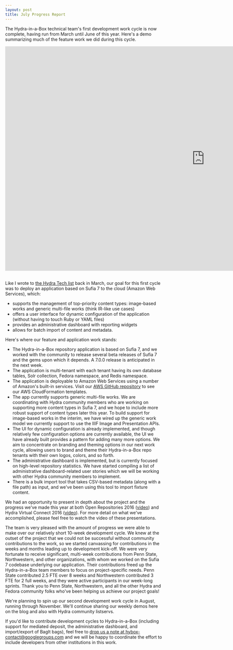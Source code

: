 ```yaml
---
layout: post
title: July Progress Report
---
```


The Hydra-in-a-Box technical team's first development work cycle is now complete, having run from March until June of this year. Here's a demo summarizing much of the feature work we did during this cycle.

<div class="videoWrapper"> <iframe width="1280" height="720" src="https://www.youtube.com/embed/NlMTlqwunkY" frameborder="0" allowfullscreen></iframe></div>
<br/>

Like I wrote to [the Hydra Tech list](https://groups.google.com/forum/#!searchin/hydra-tech/hybox/hydra-tech/8HpOx3jLGWM/fkxejYuGCQAJ) back in March, our goal for this first cycle was to deploy an application based on Sufia 7 to the cloud (Amazon Web Services), which:

* supports the management of top-priority content types: image-based works and generic multi-file works (think IR-like use cases)
* offers a user interface for dynamic configuration of the application (without having to touch Ruby or YAML files)
* provides an administrative dashboard with reporting widgets
* allows for batch import of content and metadata.

Here's where our feature and application work stands:

* The Hydra-in-a-Box repository application is based on Sufia 7, and we worked with the community to release several beta releases of Sufia 7 and the gems upon which it depends. A 7.0.0 release is anticipated in the next week.
* The application is multi-tenant with each tenant having its own database tables, Solr collection, Fedora namespace, and Redis namespace.
* The application is deployable to Amazon Web Services using a number of Amazon's built-in services. Visit our [AWS GitHub repository](https://github.com/hybox/aws) to see our AWS CloudFormation templates.
* The app currently supports generic multi-file works. We are coordinating with Hydra community members who are working on supporting more content types in Sufia 7, and we hope to include more robust support of content types later this year. To build support for image-based works in the interim, we have wired up the generic work model we currently support to use the IIIF Image and Presentation APIs.
* The UI for dynamic configuration is already implemented, and though relatively few configuration options are currently available, the UI we have already built provides a pattern for adding many more options. We aim to concentrate on branding and theming options in our next work cycle, allowing users to brand and theme their Hydra-in-a-Box repo tenants with their own logos, colors, and so forth.
* The administrative dashboard is implemented, but is currently focused on high-level repository statistics. We have started compiling a list of administrative dashboard-related user stories which we will be working with other Hydra community members to implement.
* There is a bulk import tool that takes CSV-based metadata (along with a file path) as input, and we've been using this tool to import fixture content.

We had an opportunity to present in depth about the project and the progress we've made this year at both Open Repositories 2016 ([video](http://mediasite.charteredaccountants.ie/mediasite/Viewer/?peid=a688f51e420347e6bc33a9a36c81abe71d&authTicket=acc9368099ff4f7cb0bd6c263fa004aa)) and Hydra Virtual Connect 2016 ([video](https://connect.iu.edu/p3a1fbn4497/?launcher=false&fcsContent=true&pbMode=normal)). For more detail on what we've accomplished, please feel free to watch the video of these presentations.

The team is very pleased with the amount of progress we were able to make over our relatively short 10-week development cycle. We knew at the outset of the project that we could not be successful without community contributions to the work, so we started canvassing for contributions in the weeks and months leading up to development kick-off. We were very fortunate to receive significant, multi-week contributions from Penn State, Northwestern, and other organizations, with whom we worked  on the Sufia 7 codebase underlying our application. Their contributions freed up the Hydra-in-a-Box team members to focus on project-specific needs. Penn State contributed 2.5 FTE over 8 weeks and Northwestern contributed 3 FTE for 2 full weeks, and they were active participants in our week-long sprints. Thank you to Penn State, Northwestern, and all the other Hydra and Fedora community folks who've been helping us achieve our project goals!

We're planning to spin up our second development work cycle in August, running through November. We'll continue sharing our weekly demos here on the blog and also with Hydra community listservs.

If you'd like to contribute development cycles to Hydra-in-a-Box (including support for mediated deposit, the administrative dashboard, and import/export of BagIt bags), feel free to [drop us a note at hybox-contact@googlegroups.com](mailto:hybox-contact@googlegroups.com) and we will be happy to coordinate the effort to include developers from other institutions in this work.
